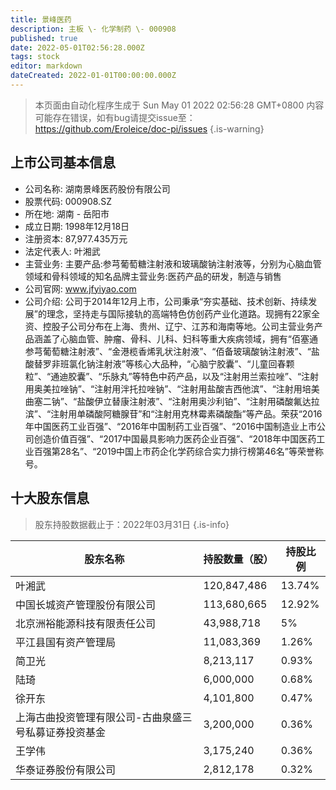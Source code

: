 ```yaml
---
title: 景峰医药
description: 主板 \- 化学制药 \- 000908
published: true
date: 2022-05-01T02:56:28.000Z
tags: stock
editor: markdown
dateCreated: 2022-01-01T00:00:00.000Z
---
```


> 本页面由自动化程序生成于 Sun May 01 2022 02:56:28 GMT+0800
> 内容可能存在错误，如有bug请提交issue至：https://github.com/Eroleice/doc-pi/issues
{.is-warning}

## 上市公司基本信息
- 公司名称: 湖南景峰医药股份有限公司
- 股票代码: 000908.SZ
- 所在地: 湖南 - 岳阳市
- 成立日期: 1998年12月18日
- 注册资本: 87,977.435万元
- 法定代表人: 叶湘武
- 主营业务: 主要产品:参芎葡萄糖注射液和玻璃酸钠注射液等，分别为心脑血管领域和骨科领域的知名品牌主营业务:医药产品的研发，制造与销售
- 公司官网: www.jfyiyao.com
- 公司介绍: 公司于2014年12月上市，公司秉承“夯实基础、技术创新、持续发展”的理念，坚持走与国际接轨的高端特色仿创药产业化道路。现拥有22家全资、控股子公司分布在上海、贵州、辽宁、江苏和海南等地。公司主营业务产品涵盖了心脑血管、肿瘤、骨科、儿科、妇科等重大疾病领域，拥有“佰塞通参芎葡萄糖注射液”、“金港榄香烯乳状注射液”、“佰备玻璃酸钠注射液”、“盐酸替罗非班氯化钠注射液”等核心大品种，“心脑宁胶囊”、“儿童回春颗粒”、“通迪胶囊”、“乐脉丸”等特色中药产品，以及“注射用兰索拉唑”、“注射用奥美拉唑钠”、“注射用泮托拉唑钠”、“注射用盐酸吉西他滨”、“注射用培美曲塞二钠”、“盐酸伊立替康注射液”、“注射用奥沙利铂”、“注射用磷酸氟达拉滨”、“注射用单磷酸阿糖腺苷”和“注射用克林霉素磷酸酯”等产品。荣获“2016年中国医药工业百强”、“2016年中国制药工业百强”、“2016中国制造业上市公司创造价值百强”、“2017中国最具影响力医药企业百强”、“2018年中国医药工业百强第28名”、“2019中国上市药企化学药综合实力排行榜第46名”等荣誉称号。


## 十大股东信息
> 股东持股数据截止于：2022年03月31日
{.is-info}

| 股东名称 | 持股数量（股） | 持股比例 |
| --- | --- | --- |
| 叶湘武 | 120,847,486 | 13.74% |
| 中国长城资产管理股份有限公司 | 113,680,665 | 12.92% |
| 北京洲裕能源科技有限责任公司 | 43,988,718 | 5% |
| 平江县国有资产管理局 | 11,083,369 | 1.26% |
| 简卫光 | 8,213,117 | 0.93% |
| 陆琦 | 6,000,000 | 0.68% |
| 徐开东 | 4,101,800 | 0.47% |
| 上海古曲投资管理有限公司-古曲泉盛三号私募证券投资基金 | 3,200,000 | 0.36% |
| 王学伟 | 3,175,240 | 0.36% |
| 华泰证券股份有限公司 | 2,812,178 | 0.32% |




